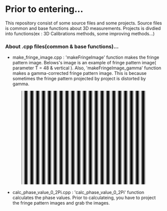 # Prior to entering...

This repository consist of some source files and some projects. Source files is common and base functions about 3D measurements. Projects is divdied into functions(ex : 3D Calibrations methods, some improving methods...)

### About .cpp files(common & base functions)...
- make_fringe_image.cpp : 'makeFringeImage' function makes the fringe pattern image.  Belows's image is an example of fringe pattern image( parameter T = 48 & vertical ). Also, 'makeFringeImage_gamma' function makes a gamma-corrected fringe pattern image. This is because sometimes the fringe pattern projected by project is distorted by gamma.  

<p align="center">
 <img src="48_hor00.bmp" alt="fringe pattern image" width = "400" display="block" margin="0 auto"  />
</p>

- calc_phase_value_0_2Pi.cpp : 'calc_phase_value_0_2Pi' function calculates the phase values. Prior to calculateing, you have to project the fringe pattern images and grab the images.
